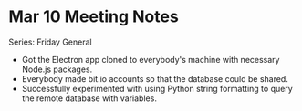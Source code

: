 # Mar 10 Meeting Notes

Series: Friday General

- Got the Electron app cloned to everybody's machine with necessary Node.js packages.
- Everybody made bit.io accounts so that the database could be shared.
- Successfully experimented with using Python string formatting to query the remote database with variables.

